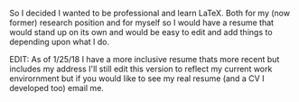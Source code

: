 So I decided I wanted to be professional and learn LaTeX. Both for my (now former) research position and for myself so I would have a resume that would stand up on its own and would be easy to edit and add things to depending upon what I do.

EDIT: As of 1/25/18 I have a more inclusive resume thats more recent but includes my address I'll still edit this version to reflect my current work envirornment but if you would like to see my real resume (and a CV I developed too) email me.
